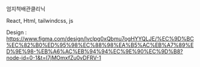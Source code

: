 엄지척배관클리닉

React, Html, tailwindcss, js

Design : https://www.figma.com/design/lvclpg0xQbmu7ogHYYQLJE/%EC%9D%BC%EC%82%B0%ED%95%98%EC%88%98%EA%B5%AC%EB%A7%89%ED%9E%98-%EB%A6%AC%EB%94%94%EC%9E%90%EC%9D%B8?node-id=0-1&t=I7jMOmxfZu0vDFRV-1
